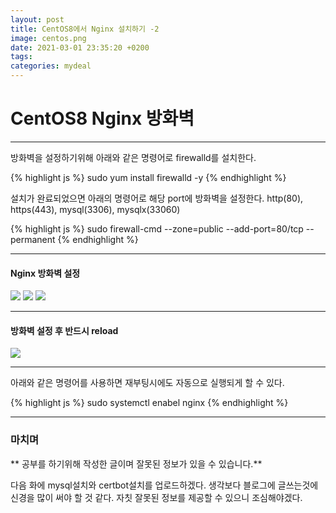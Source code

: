 ```yaml
---
layout: post
title: CentOS8에서 Nginx 설치하기 -2
image: centos.png
date: 2021-03-01 23:35:20 +0200
tags:
categories: mydeal
---
```


# CentOS8 Nginx 방화벽

***

방화벽을 설정하기위해 아래와 같은 명령어로 firewalld를 설치한다.

{% highlight js %}
sudo yum install firewalld -y
{% endhighlight %}

설치가 완료되었으면 아래의 명령어로 해당 port에 방화벽을 설정한다. http(80), https(443), mysql(3306), mysqlx(33060)

{% highlight js %}
sudo firewall-cmd --zone=public --add-port=80/tcp --permanent
{% endhighlight %}

***

#### Nginx 방화벽 설정
![]({{site.baseurl}}/images/mydeal/영구적으로-포트를-추가한다-방화벽설정.PNG)
![]({{site.baseurl}}/images/mydeal/https-방화벽.PNG)
![]({{site.baseurl}}/images/mydeal/mysql-방화벽.PNG)

***

#### 방화벽 설정 후 반드시 reload
![]({{site.baseurl}}/images/mydeal/방화벽-reload.PNG)

***

아래와 같은 명령어를 사용하면 재부팅시에도 자동으로 실행되게 할 수 있다.

{% highlight js %}
  sudo systemctl enabel nginx
{% endhighlight %}

***

### 마치며

  ** 공부를 하기위해 작성한 글이며 잘못된 정보가 있을 수 있습니다.**

다음 화에 mysql설치와 certbot설치를 업로드하겠다.
생각보다 블로그에 글쓰는것에 신경을 많이 써야 할 것 같다.
자칫 잘못된 정보를 제공할 수 있으니 조심해야겠다.

